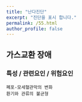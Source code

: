 ```yaml
---
title: "난다진단"
excerpt: "진단을 표시 합니다."
permalink: /55.html
author_profile: false
---
```

## 가스교환 장애




### 특성 / 관련요인 / 위험요인

>                
    
    폐포-모세혈관막의 변화
    환기와 관류의 불균형
